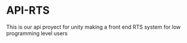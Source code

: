 # API-RTS
 This is our api proyect for unity making a front end RTS system for low programming level users
